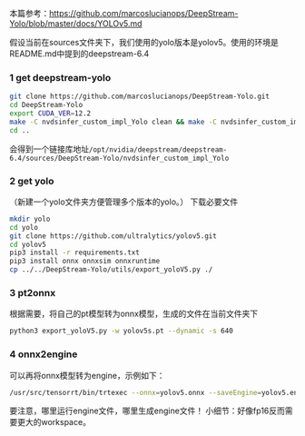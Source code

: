 本篇参考：https://github.com/marcoslucianops/DeepStream-Yolo/blob/master/docs/YOLOv5.md

假设当前在sources文件夹下，我们使用的yolo版本是yolov5。使用的环境是README.md中提到的deepstream-6.4
### 1 get deepstream-yolo
```bash
git clone https://github.com/marcoslucianops/DeepStream-Yolo.git
cd DeepStream-Yolo
export CUDA_VER=12.2
make -C nvdsinfer_custom_impl_Yolo clean && make -C nvdsinfer_custom_impl_Yolo
cd ..
```
会得到一个链接库地址`/opt/nvidia/deepstream/deepstream-6.4/sources/DeepStream-Yolo/nvdsinfer_custom_impl_Yolo`

### 2 get yolo
（新建一个yolo文件夹方便管理多个版本的yolo。）
下载必要文件
```bash
mkdir yolo
cd yolo
git clone https://github.com/ultralytics/yolov5.git
cd yolov5
pip3 install -r requirements.txt
pip3 install onnx onnxsim onnxruntime
cp ../../DeepStream-Yolo/utils/export_yoloV5.py ./
```
### 3 pt2onnx
根据需要，将自己的pt模型转为onnx模型，生成的文件在当前文件夹下
```bash
python3 export_yoloV5.py -w yolov5s.pt --dynamic -s 640
```
### 4 onnx2engine
可以再将onnx模型转为engine，示例如下：
```bash
/usr/src/tensorrt/bin/trtexec --onnx=yolov5.onnx --saveEngine=yolov5.engine --fp16 --workspace=2048
```
要注意，哪里运行engine文件，哪里生成engine文件！
小细节：好像fp16反而需要更大的workspace。
